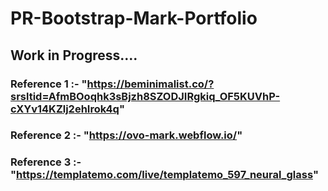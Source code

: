 # PR-Bootstrap-Mark-Portfolio
## Work in Progress....
### Reference 1 :- "https://beminimalist.co/?srsltid=AfmBOoqhk3sBjzh8SZODJIRgkiq_OF5KUVhP-cXYv14KZlj2ehIrok4q"
  
### Reference 2 :- "https://ovo-mark.webflow.io/"

### Reference 3 :- "https://templatemo.com/live/templatemo_597_neural_glass"

